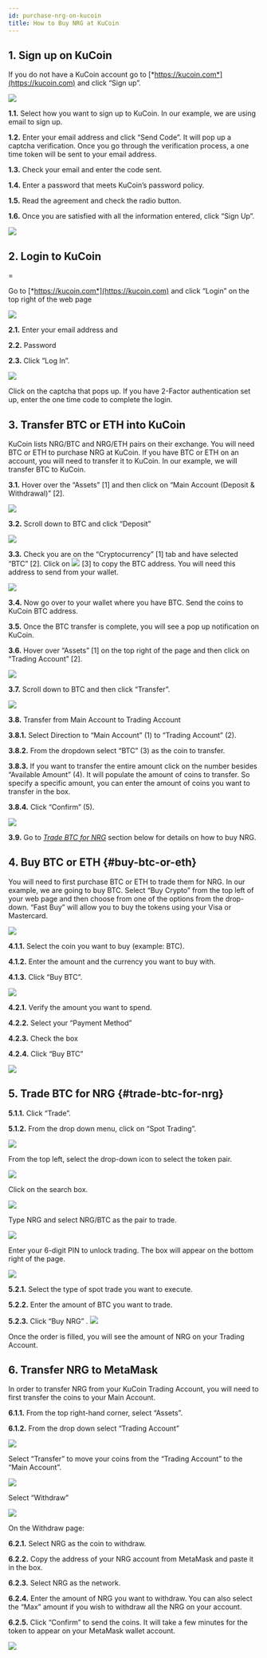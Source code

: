 ```yaml
---
id: purchase-nrg-on-kucoin
title: How to Buy NRG at KuCoin
---
```


## 1.​ Sign up on KuCoin


If you do not have a KuCoin account go to [*https://kucoin.com*](https://kucoin.com) and click “Sign up”.

![](../assets/images/kucoin/image14a.png)

**1.1.** Select how you want to sign up to KuCoin. In our example, we are using email to sign up.

**1.2.** Enter your email address and click “Send Code”. It will pop up a captcha verification. Once you go through the verification process, a one time token will be sent to your email address.

**1.3.** Check your email and enter the code sent.

**1.4.** Enter a password that meets KuCoin’s password policy.

**1.5.** Read the agreement and check the radio button.

**1.6.** Once you are satisfied with all the information entered, click “Sign Up”.

![](../assets/images/kucoin/image16a.png)

## ​2.​ Login to KuCoin
=

Go to [*https://kucoin.com*](https://kucoin.com) and click “Login” on the top right of the web page

![](../assets/images/kucoin/image1.png)

**2.1.** Enter your email address and

**2.2.** Password

**2.3.** Click ”Log In”.

![](../assets/images/kucoin/image2.png)

Click on the captcha that pops up. If you have 2-Factor authentication set up, enter the one time code to complete the login.

## 3.​ Transfer BTC or ETH into KuCoin


KuCoin lists NRG/BTC and NRG/ETH pairs on their exchange. You will need BTC or ETH to purchase NRG at KuCoin. If you have BTC or ETH on an account, you will need to transfer it to KuCoin. In our example, we will transfer BTC to KuCoin.

**3.1.** Hover over the “Assets” \[1\] and then click on “Main Account (Deposit & Withdrawal)” \[2\].

![](../assets/images/kucoin/image19a.png)

**3.2.** Scroll down to BTC and click “Deposit”

![](../assets/images/kucoin/image13a.png)

**3.3.** Check you are on the “Cryptocurrency” \[1\] tab and have selected “BTC” \[2\]. Click on ![](../assets/images/kucoin/image15a.png) \[3\] to copy the BTC address. You will need this address to send from your wallet.

![](../assets/images/kucoin/image18a.png)

**3.4.** Now go over to your wallet where you have BTC. Send the coins to KuCoin BTC address.

**3.5.** Once the BTC transfer is complete, you will see a pop up notification on KuCoin.

**3.6.** Hover over “Assets” \[1\] on the top right of the page and then click on “Trading Account” \[2\].

![](../assets/images/kucoin/image12a.png)

**3.7.** Scroll down to BTC and then click “Transfer”.

![](../assets/images/kucoin/image22a.png)

**3.8.** Transfer from Main Account to Trading Account

**3.8.1.** Select Direction to “Main Account” (1) to “Trading Account” (2).

**3.8.2.** From the dropdown select “BTC” (3) as the coin to transfer.

**3.8.3.** If you want to transfer the entire amount click on the number besides “Available Amount” (4). It will populate the amount of coins to transfer. So specify a specific amount, you can enter the amount of coins you want to transfer in the box.

**3.8.4.** Click “Confirm” (5).

![](../assets/images/kucoin/image20a.png)

**3.9.** Go to [*Trade BTC for NRG*](#trade-btc-for-nrg) section below for details on how to buy NRG.

## ​4.​ Buy BTC or ETH {#buy-btc-or-eth}


You will need to first purchase BTC or ETH to trade them for NRG. In our example, we are going to buy BTC.
Select “Buy Crypto” from the top left of your web page and then choose from one of the options from the drop-down. “Fast Buy” will allow you to buy the tokens using your Visa or Mastercard.

![](../assets/images/kucoin/image3.png)

**4.1.1.** Select the coin you want to buy (example: BTC).

**4.1.2.** Enter the amount and the currency you want to buy with.

**4.1.3.** Click “Buy BTC”.

![](../assets/images/kucoin/image4.png)

**4.2.1.** Verify the amount you want to spend.

**4.2.2.** Select your “Payment Method”

**4.2.3.** Check the box

**4.2.4.** Click “Buy BTC”

![](../assets/images/kucoin/image5.png)

## ​5.​ Trade BTC for NRG {#trade-btc-for-nrg}


**5.1.1.** Click “Trade”.

**5.1.2.** From the drop down menu, click on “Spot Trading”.

![](../assets/images/kucoin/image6.png)

From the top left, select the drop-down icon to select the token pair.

![](../assets/images/kucoin/image7.png)

Click on the search box.

![](../assets/images/kucoin/image8.png)

Type NRG and select NRG/BTC as the pair to trade.

![](../assets/images/kucoin/image9.png)

Enter your 6-digit PIN to unlock trading. The box will appear on the bottom right of the page.

![](../assets/images/kucoin/image10.png)

**5.2.1.** Select the type of spot trade you want to execute.

**5.2.2.** Enter the amount of BTC you want to trade.

**5.2.3.** Click “Buy NRG”
.
![](../assets/images/kucoin/image11.png)

Once the order is filled, you will see the amount of NRG on your Trading Account.

## ​6.​ Transfer NRG to MetaMask


In order to transfer NRG from your KuCoin Trading Account, you will need to first transfer the coins to your Main Account.

**6.1.1.** From the top right-hand corner, select “Assets”.

**6.1.2.** From the drop down select “Trading Account”

![](../assets/images/kucoin/image12.png)

Select “Transfer” to move your coins from the “Trading Account” to the “Main Account”.

![](../assets/images/kucoin/image13.png)

Select “Withdraw”

![](../assets/images/kucoin/image14.png)

On the Withdraw page:

**6.2.1.** Select NRG as the coin to withdraw.

**6.2.2.** Copy the address of your NRG account from MetaMask and paste it in the box.

**6.2.3.** Select NRG as the network.

**6.2.4.** Enter the amount of NRG you want to withdraw. You can also select the “Max” amount if you wish to withdraw all the NRG on your account.

**6.2.5.** Click “Confirm” to send the coins. It will take a few minutes for the token to appear on your MetaMask wallet account.

![](../assets/images/kucoin/image15.png)
